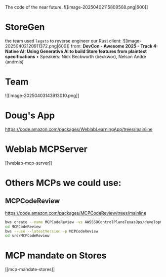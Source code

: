 

The code of the near future:
![[image-20250402115809508.png|600]]

# StoreGen
the team used `legato` to reverse engineer our Rust client:
![[image-20250402120911372.png|600]]
from:
**DevCon - Awesome 2025 - Track 4: Native AI: Using Generative AI to build Store features from plaintext specifications**
•	Speakers: Nick Beckworth (beckwor), Nelson Andre (andrnls)


# Team
![[image-20250403143913010.png]]

# Doug's App
https://code.amazon.com/packages/WeblabLearningApp/trees/mainline

# Weblab MCPServer
[[weblab-mcp-server]]

# Others MCPs we could use:

## MCPCodeReview
https://code.amazon.com/packages/MCPCodeReview/trees/mainline
```sh
bws create --name MCPCodeReview -vs AWSSSOControlPlaneTexasOps/development
cd MCPCodeReview
bws --use --latestVersion -p MCPCodeReview
cd src/MCPCodeReview
```

# MCP mandate on Stores
[[mcp-mandate-stores]]


